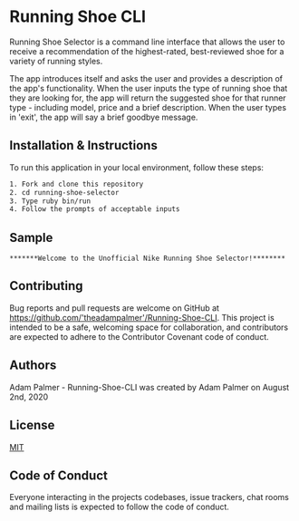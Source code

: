 # Running Shoe CLI

Running Shoe Selector is a command line interface that allows the user to receive a recommendation of the highest-rated, best-reviewed shoe for a variety of running styles.

The app introduces itself and asks the user and provides a description of the app's functionality. When the user inputs the type of running shoe that they are looking for, the app will return the suggested shoe for that runner type - including model, price and a brief description. When the user types in 'exit', the app will say a brief goodbye message.

## Installation & Instructions

To run this application in your local environment, follow these steps:

```bash
1. Fork and clone this repository
2. cd running-shoe-selector
3. Type ruby bin/run
4. Follow the prompts of acceptable inputs
```

## Sample

```
*******Welcome to the Unofficial Nike Running Shoe Selector!********
```

## Contributing
Bug reports and pull requests are welcome on GitHub at https://github.com/'theadampalmer'/Running-Shoe-CLI. This project is intended to be a safe, welcoming space for collaboration, and contributors are expected to adhere to the Contributor Covenant code of conduct.

## Authors
Adam Palmer - Running-Shoe-CLI was created by Adam Palmer on August 2nd, 2020

## License
[MIT](https://choosealicense.com/licenses/mit/)

## Code of Conduct
Everyone interacting in the projects codebases, issue trackers, chat rooms and mailing lists is expected to follow the code of conduct.